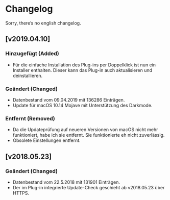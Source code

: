 # Changelog

Sorry, there’s no english changelog.

## [v2019.04.10]

### Hinzugefügt (Added)

- Für die einfache Installation des Plug-ins per Doppelklick ist nun ein Installer enthalten. Dieser kann das Plug-in auch aktualisieren und deinstallieren.

### Geändert (Changed)

- Datenbestand vom 09.04.2019 mit 136286 Einträgen.
- Update für macOS 10.14 Mojave mit Unterstützung des Darkmode.

### Entfernt (Removed)

- Da die Updateprüfung auf neueren Versionen von macOS nicht mehr funktioniert, habe ich sie entfernt. Sie funktionierte eh nicht zuverlässig.
- Obsolete Einstellungen entfernt.

## [v2018.05.23]

### Geändert (Changed)

- Datenbestand vom 22.5.2018 mit 131901 Einträgen.
- Der im Plug-in integrierte Update-Check geschieht ab v2018.05.23 über HTTPS.
